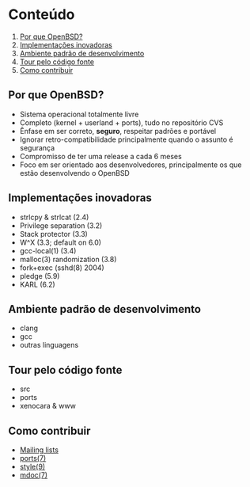 # Conteúdo
1. [Por que OpenBSD?](#por-que-openbsd)
2. [Implementações inovadoras](#implementações-inovadoras)
3. [Ambiente padrão de desenvolvimento](#ambiente-padrão-de-desenvolvimento)
4. [Tour pelo código fonte](#tour-pelo-código-fonte)
5. [Como contribuir](#como-contribuir)

## Por que OpenBSD?
 - Sistema operacional totalmente livre
 - Completo (kernel + userland + ports), tudo no repositório CVS
 - Ênfase em ser correto, **seguro**, respeitar padrões e portável
 - Ignorar retro-compatibilidade principalmente quando o assunto é segurança
 - Compromisso de ter uma release a cada 6 meses
 - Foco em ser orientado aos desenvolvedores, principalmente os que estão desenvolvendo o OpenBSD

## Implementações inovadoras
- strlcpy & strlcat (2.4)
- Privilege separation (3.2)
- Stack protector (3.3)
- W^X (3.3; default on 6.0)
- gcc-local(1) (3.4)
- malloc(3) randomization (3.8)
- fork+exec (sshd(8) 2004)
- pledge (5.9)
- KARL (6.2)

## Ambiente padrão de desenvolvimento
- clang
- gcc
- outras linguagens

## Tour pelo código fonte
- src
- ports
- xenocara & www

## Como contribuir
- [Mailing lists](https://www.openbsd.org/mail.html)
- [ports(7)](https://man.openbsd.org/ports.7)
- [style(9)](https://man.openbsd.org/style.9)
- [mdoc(7)](https://man.openbsd.org/mdoc.7)
